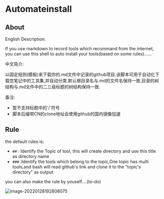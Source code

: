  

# Automateinstall

## About

English Description:

If you use markdown to record tools which recommand from the internet, you can use this shell  to auto install your tools(based on some rules)......



中文简介:

以固定规则(模板)来下载你的.md文件中记录的github项目.该脚本可用于自动化下载您笔记中的工具集,并自动分类.默认根目录名与.md的文件名保持一致,目录的树结构与.md文件中的二三级标题的树结构保持一致.

备注:

- 暂不支持标题中的'/'符号 
- 脚本后缀带CN的clone地址会使用github的国内镜像加速

## Rule

the default rules is:

- `##` : Identify the Topic of tool, this will create directory and use this title as directory name
- `###` :Identify the tools which belong to the topic,One topic has multi tools,and bash will read github's link and clone it to the "topic's directory"  as output

you can also make the rule by youself....(to-do)



![image-20220128192808075](https://cdn.jsdelivr.net/gh/1dayluo/PicGo4Blog/data/image-20220128192808075.png)
